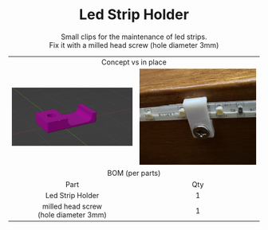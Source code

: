 <h1 align="center">Led Strip Holder</h1>

 <p align="center">Small clips for the maintenance of led strips.<br> Fix it with a milled head screw (hole diameter 3mm)</p>


<table align="center">
  <tr>
    <td colspan=2 align="center">Concept vs in place</td>  
  </tr>
  <tr>
    <td align="center">
	<img src="https://github.com/GP3DS/Life_Hack/blob/main/Led_strip_holder/Images/concept_screenshot.png" alt="1" width=300px>
    </td>
    <td align="center">
	<img src="https://github.com/GP3DS/Life_Hack/blob/main/Led_strip_holder/Images/In_place.jpg" alt="1" width=300px>   
    </td>   
  </tr>
  <tr>
    <td colspan=2 align="center">BOM (per parts)</td>  
  </tr>
  <tr>
    <td align="center">Part</td>  
    <td align="center">Qty</td>  
  </tr>
  <tr>
    <td align="center">Led Strip Holder</td>  
    <td align="center">1</td>  
  </tr>
  <tr>
    <td align="center">milled head screw <br> (hole diameter 3mm)</td>  
    <td align="center">1</td>  
  </tr>
</table>
